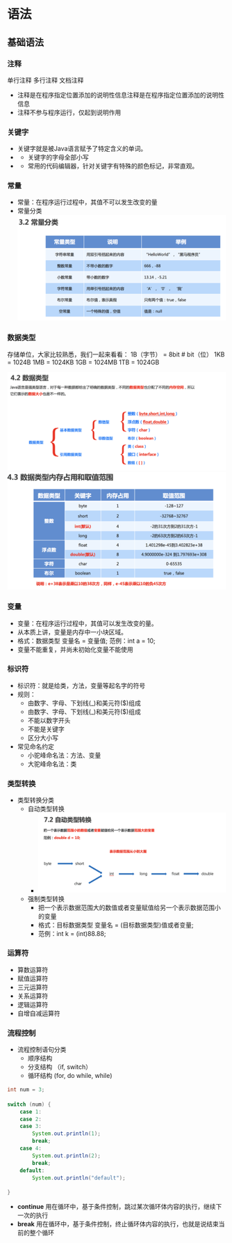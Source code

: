 # 语法
## 基础语法
### 注释
单行注释 多行注释 文档注释
- 注释是在程序指定位置添加的说明性信息注释是在程序指定位置添加的说明性信息
- 注释不参与程序运行，仅起到说明作用

### 关键字
- 关键字就是被Java语言赋予了特定含义的单词。
- - 关键字的字母全部小写
- - 常用的代码编辑器，针对关键字有特殊的颜色标记，非常直观。

### 常量
- 常量：在程序运行过程中，其值不可以发生改变的量
- 常量分类 ![常量](img/java/idea-icon-003.png)


### 数据类型

存储单位，大家比较熟悉，我们一起来看看：
1B（字节） = 8bit  # bit（位）
1KB = 1024B
1MB = 1024KB
1GB = 1024MB
1TB = 1024GB

![图一](img/java/idea-icon-005.png)
![图二](img/java/idea-icon-004.png)

### 变量
- 变量：在程序运行过程中，其值可以发生改变的量。
- 从本质上讲，变量是内存中一小块区域。
- 格式：数据类型 变量名 = 变量值; 范例：int a = 10;
- 变量不能重复，并尚未初始化变量不能使用

### 标识符
- 标识符：就是给类，方法，变量等起名字的符号
- 规则：
  - 由数字、字母、下划线(_)和美元符($)组成
  - 由数字、字母、下划线(_)和美元符($)组成
  - 不能以数字开头
  - 不能是关键字
  - 区分大小写
- 常见命名约定
  - 小驼峰命名法：方法、变量
  - 大驼峰命名法：类

### 类型转换
- 类型转换分类
    - 自动类型转换
      - ![自动](img/Java/idea-icon-006.png) 
    - 强制类型转换
      - 把一个表示数据范围大的数值或者变量赋值给另一个表示数据范围小的变量
      - 格式：目标数据类型 变量名 = (目标数据类型)值或者变量;
      - 范例：int k = (int)88.88;

### 运算符
- 算数运算符
- 赋值运算符
- 三元运算符
- 关系运算符
- 逻辑运算符
- 自增自减运算符

### 流程控制
- 流程控制语句分类
  - 顺序结构
  - 分支结构 （if, switch）
  - 循环结构  (for, do while, while)
  
```java
int num = 3;

switch (num) {
    case 1:
    case 2:
    case 3:
        System.out.println(1);
        break;
    case 4:
        System.out.println(2);
        break;
    default:
        System.out.println("default");

}
```

- **continue**	用在循环中，基于条件控制，跳过某次循环体内容的执行，继续下一次的执行
- **break**	用在循环中，基于条件控制，终止循环体内容的执行，也就是说结束当前的整个循环










